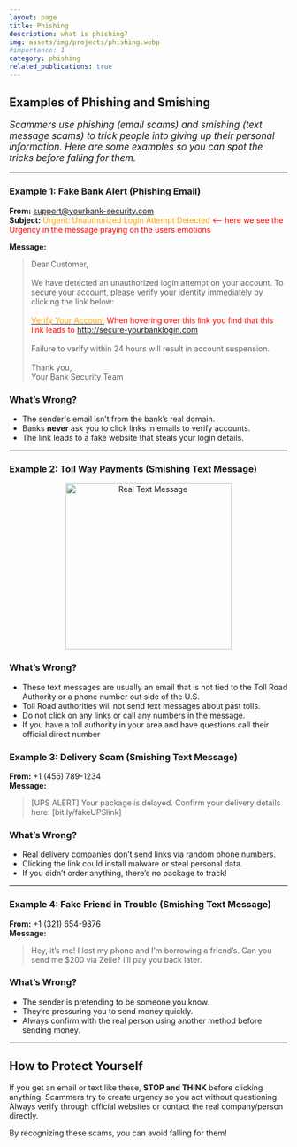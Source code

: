 ```yaml
---
layout: page
title: Phishing
description: what is phishing?
img: assets/img/projects/phishing.webp
#importance: 1
category: phishing
related_publications: true
---
```


## **Examples of Phishing and Smishing**  
<p style="font-size: 1.2em; "><i>
Scammers use phishing (email scams) and smishing (text message scams) to trick people into giving up their personal information. Here are some examples so you can spot the tricks before falling for them.  
</i></p>

---

### **Example 1: Fake Bank Alert (Phishing Email)**  

**From:** <span style="color:blue;">support@yourbank-security.com</span>  
**Subject:** <span style="color:orange;">Urgent: Unauthorized Login Attempt Detected</span> <span style="color:red;"><-- here we see the Urgency in the message praying on the users emotions </span>

**Message:**  

> Dear Customer,
> <br><br>
> We have detected an unauthorized login attempt on your account. To secure your account, please verify your identity immediately by clicking the link below:
> <br> 
> <br> 
> [<span style="color:orange;">Verify Your Account</span>](http://secure-yourbanklogin.com)  <span style="color:red;">When hovering over this link you find that this link leads to  http://secure-yourbanklogin.com</span>
> <br> 
> <br> 
> Failure to verify within 24 hours will result in account suspension.
> <br> <br>
> Thank you,  
> Your Bank Security Team  

### **What’s Wrong?**  
- The sender's email isn’t from the bank’s real domain.  
- Banks **never** ask you to click links in emails to verify accounts.  
- The link leads to a fake website that steals your login details.  

---

### **Example 2: Toll Way Payments (Smishing Text Message)**  
<div style="text-align: center;">
<a href="https://djbsec.github.io/assets/img/projects/smishing.jpg" target="_new"><img src="https://djbsec.github.io/assets/img/projects/smishing.jpg" alt="Real Text Message" width="300" height="auto"></a>
</div>

### **What’s Wrong?**  
- These text messages are usually an email that is not tied to the Toll Road Authority or a phone number out side of the U.S.
- Toll Road authorities will not send text messages about past tolls.
- Do not click on any links or call any numbers in the message.
- If you have a toll authority in your area and have questions call their official direct number

### **Example 3: Delivery Scam (Smishing Text Message)** 

**From:** +1 (456) 789-1234  
**Message:**  
> [UPS ALERT] Your package is delayed. Confirm your delivery details here: [bit.ly/fakeUPSlink]  

### **What’s Wrong?**  
- Real delivery companies don’t send links via random phone numbers.  
- Clicking the link could install malware or steal personal data.  
- If you didn’t order anything, there’s no package to track!  

---
### **Example 4: Fake Friend in Trouble (Smishing Text Message)**  

**From:** +1 (321) 654-9876  
**Message:**  
> Hey, it’s me! I lost my phone and I’m borrowing a friend’s. Can you send me $200 via Zelle? I’ll pay you back later.  

### **What’s Wrong?**  
- The sender is pretending to be someone you know.  
- They’re pressuring you to send money quickly.  
- Always confirm with the real person using another method before sending money.  

---

## **How to Protect Yourself**  
If you get an email or text like these, **STOP and THINK** before clicking anything. Scammers try to create urgency so you act without questioning. Always verify through official websites or contact the real company/person directly.  

By recognizing these scams, you can avoid falling for them!
